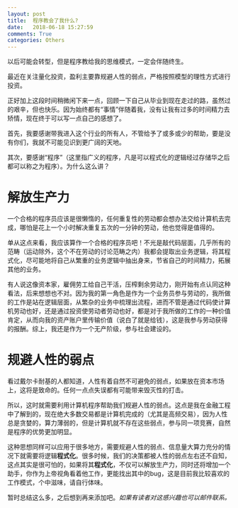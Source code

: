 ```yaml
---
layout: post
title:  程序教会了我什么?
date:   2018-06-18 15:27:59
comments: True
categories: Others
---
```


以后可能会转型，但是程序教给我的思维模式，一定会伴随终生。

最近在关注量化投资，盈利主要靠规避人性的弱点，严格按照模型的理性方式进行投资。

正好加上这段时间稍微闲下来一点，回顾一下自己从毕业到现在走过的路，虽然过的艰辛，但也快乐。因为始终都有“事情”伴随着我，没有让我有过多的时间精力去矫情，现在终于可以写一点自己的感想了。

首先，我要感谢带我进入这个行业的所有人，不管给予了或多或少的帮助，要是没有你们，我就不可能见识到更广阔的天地。

其次，要感谢“程序”（这里指广义的程序，凡是可以程式化的逻辑经过存储华之后都可以称之为程序）。为什么这么讲？

# 解放生产力
一个合格的程序员应该是很懒惰的，任何重复性的劳动都会想办法交给计算机去完成，哪怕是花上一个小时解决重复五次的一分钟的劳动，他也觉得是值得的。

单从这点来看，我应该算作一个合格的程序员吧！不光是敲代码层面，几乎所有的范畴（运动除外，这个不在劳动的讨论范畴之内）我都会提取出业务逻辑，将其程式化，尽可能地将自己从繁重的业务逻辑中抽出身来，节省自己的时间精力，拓展其他的业务。

有人说这像资本家，雇佣劳工给自己干活，压榨剩余劳动力，刚开始有点认同这种看法，后来想想也不对。因为我的第一角色是作为一个业务员参与劳动的，我所做的工作是站在逻辑层面，从繁杂的业务中梳理出流程，进而不管是通过代码使计算机劳动也好，还是通过投资使劳动者劳动也好，都是对于我所做的工作的一种价值肯定，从而向我的资产账户里传输价值（说白了就是给钱），这是我参与劳动获得的报酬。综上，我还是作为一个无产阶级，参与社会建设的。

# 规避人性的弱点
看过戴尔卡耐基的人都知道，人性有着自然不可避免的弱点，如果放在资本市场上，这将是致命的。任何一点点失误都有可能带来毁灭性的打击。

所以，这时就需要利用计算机程序帮助我们规避人性的弱点。这点是我在金融工程中了解到的，现在绝大多数交易都是计算机完成的（尤其是高频交易），因为人性总是贪婪的，算力薄弱的，但是计算机就不存在这些弱点，参与同一项竞赛，自然是程序的优势更加明显。

这种思想同样可以应用于很多地方，需要规避人性的弱点、信息量大算力充分的情况下就需要将逻辑**程式化**。很多时候，我们的决策都被人性的弱点左右还不自知，这点其实是很可怕的，如果将其**程式化**，不仅可以解放生产力，同时还将增加一个助手，你作为上帝视角看着他工作，更能找出其中的bug，这是目前我比较喜欢的工作模式，个中滋味，请自行体味。

暂时总结这么多，之后想到再来添加吧。*如果有读者对这感兴趣也可以邮件联系。*